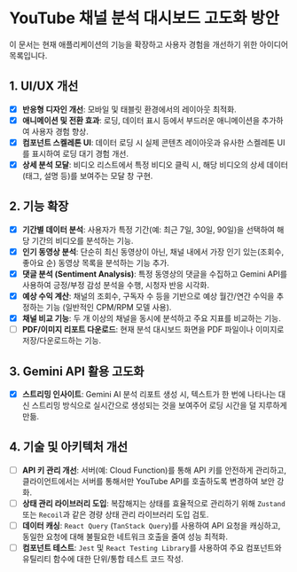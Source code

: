 # YouTube 채널 분석 대시보드 고도화 방안

이 문서는 현재 애플리케이션의 기능을 확장하고 사용자 경험을 개선하기 위한 아이디어 목록입니다.

## 1. UI/UX 개선
- [x] **반응형 디자인 개선**: 모바일 및 태블릿 환경에서의 레이아웃 최적화.
- [x] **애니메이션 및 전환 효과**: 로딩, 데이터 표시 등에서 부드러운 애니메이션을 추가하여 사용자 경험 향상.
- [x] **컴포넌트 스켈레톤 UI**: 데이터 로딩 시 실제 콘텐츠 레이아웃과 유사한 스켈레톤 UI를 표시하여 로딩 대기 경험 개선.
- [x] **상세 분석 모달**: 비디오 리스트에서 특정 비디오 클릭 시, 해당 비디오의 상세 데이터(태그, 설명 등)를 보여주는 모달 창 구현.

## 2. 기능 확장
- [x] **기간별 데이터 분석**: 사용자가 특정 기간(예: 최근 7일, 30일, 90일)을 선택하여 해당 기간의 비디오를 분석하는 기능.
- [x] **인기 동영상 분석**: 단순히 최신 동영상이 아닌, 채널 내에서 가장 인기 있는(조회수, 좋아요 순) 동영상 목록을 분석하는 기능 추가.
- [x] **댓글 분석 (Sentiment Analysis)**: 특정 동영상의 댓글을 수집하고 Gemini API를 사용하여 긍정/부정 감성 분석을 수행, 시청자 반응 시각화.
- [x] **예상 수익 계산**: 채널의 조회수, 구독자 수 등을 기반으로 예상 월간/연간 수익을 추정하는 기능 (일반적인 CPM/RPM 모델 사용).
- [x] **채널 비교 기능**: 두 개 이상의 채널을 동시에 분석하고 주요 지표를 비교하는 기능.
- [ ] **PDF/이미지 리포트 다운로드**: 현재 분석 대시보드 화면을 PDF 파일이나 이미지로 저장/다운로드하는 기능.

## 3. Gemini API 활용 고도화
- [x] **스트리밍 인사이트**: Gemini AI 분석 리포트 생성 시, 텍스트가 한 번에 나타나는 대신 스트리밍 방식으로 실시간으로 생성되는 것을 보여주어 로딩 시간을 덜 지루하게 만듦.

## 4. 기술 및 아키텍처 개선
- [ ] **API 키 관리 개선**: 서버(예: Cloud Function)를 통해 API 키를 안전하게 관리하고, 클라이언트에서는 서버를 통해서만 YouTube API를 호출하도록 변경하여 보안 강화.
- [ ] **상태 관리 라이브러리 도입**: 복잡해지는 상태를 효율적으로 관리하기 위해 `Zustand` 또는 `Recoil`과 같은 경량 상태 관리 라이브러리 도입 검토.
- [ ] **데이터 캐싱**: `React Query` (`TanStack Query`)를 사용하여 API 요청을 캐싱하고, 동일한 요청에 대해 불필요한 네트워크 호출을 줄여 성능 최적화.
- [ ] **컴포넌트 테스트**: `Jest` 및 `React Testing Library`를 사용하여 주요 컴포넌트와 유틸리티 함수에 대한 단위/통합 테스트 코드 작성.
